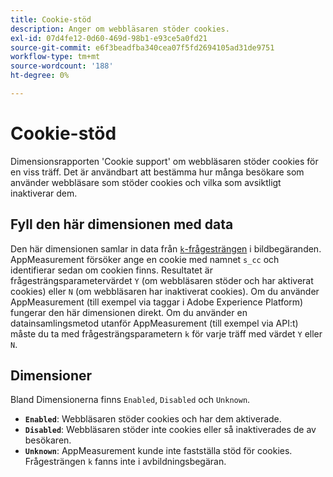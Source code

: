 ```yaml
---
title: Cookie-stöd
description: Anger om webbläsaren stöder cookies.
exl-id: 07d4fe12-0d60-469d-98b1-e93ce5a0fd21
source-git-commit: e6f3beadfba340cea07f5fd2694105ad31de9751
workflow-type: tm+mt
source-wordcount: '188'
ht-degree: 0%

---
```


# Cookie-stöd

Dimensionsrapporten &#39;Cookie support&#39; om webbläsaren stöder cookies för en viss träff. Det är användbart att bestämma hur många besökare som använder webbläsare som stöder cookies och vilka som avsiktligt inaktiverar dem.

## Fyll den här dimensionen med data

Den här dimensionen samlar in data från [`k`-frågesträngen](/help/implement/validate/query-parameters.md) i bildbegäranden. AppMeasurement försöker ange en cookie med namnet `s_cc` och identifierar sedan om cookien finns. Resultatet är frågesträngsparametervärdet `Y` (om webbläsaren stöder och har aktiverat cookies) eller `N` (om webbläsaren har inaktiverat cookies). Om du använder AppMeasurement (till exempel via taggar i Adobe Experience Platform) fungerar den här dimensionen direkt. Om du använder en datainsamlingsmetod utanför AppMeasurement (till exempel via API:t) måste du ta med frågesträngsparametern `k` för varje träff med värdet `Y` eller `N`.

## Dimensioner

Bland Dimensionerna finns `Enabled`, `Disabled` och `Unknown`.

* **`Enabled`**: Webbläsaren stöder cookies och har dem aktiverade.
* **`Disabled`**: Webbläsaren stöder inte cookies eller så inaktiverades de av besökaren.
* **`Unknown`**: AppMeasurement kunde inte fastställa stöd för cookies. Frågesträngen `k` fanns inte i avbildningsbegäran.
